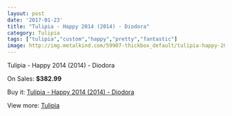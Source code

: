 ```yaml
---
layout: post
date: '2017-01-23'
title: "Tulipia - Happy 2014 (2014) - Diodora"
category: Tulipia
tags: ["tulipia","custom","happy","pretty","fantastic"]
image: http://img.metalkind.com/59907-thickbox_default/tulipia-happy-2014-2014-diodora.jpg
---
```

Tulipia - Happy 2014 (2014) - Diodora

On Sales: **$382.99**
<a href="https://www.metalkind.com/en/tulipia/15958-tulipia-happy-2014-2014-diodora.html"><amp-img layout="responsive" width="600" height="600" src="//img.metalkind.com/59907-thickbox_default/tulipia-happy-2014-2014-diodora.jpg" alt="Tulipia - Happy 2014 (2014) - Diodora 0" /></a>
<a href="https://www.metalkind.com/en/tulipia/15958-tulipia-happy-2014-2014-diodora.html"><amp-img layout="responsive" width="600" height="600" src="//img.metalkind.com/59910-thickbox_default/tulipia-happy-2014-2014-diodora.jpg" alt="Tulipia - Happy 2014 (2014) - Diodora 1" /></a>

Buy it: [Tulipia - Happy 2014 (2014) - Diodora](https://www.metalkind.com/en/tulipia/15958-tulipia-happy-2014-2014-diodora.html "Tulipia - Happy 2014 (2014) - Diodora")

View more: [Tulipia](https://www.metalkind.com/en/193-tulipia "Tulipia")